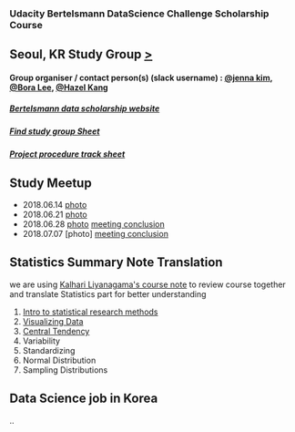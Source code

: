 ### Udacity Bertelsmann DataScience Challenge Scholarship Course
## Seoul, KR Study Group [>](https://docs.google.com/spreadsheets/d/10ynls6cHwFv1HCHLn7JlkTsAkciBPcR1MluYK7hdHJM/edit#gid=0)
#### Group organiser / contact person(s) (slack username) : [@jenna kim](https://github.com/jenna1k), [@Bora Lee](), [@Hazel Kang]()
##### [Bertelsmann data scholarship website](https://sites.google.com/udacity.com/bertelsmanndatascholarship)
##### [Find study group Sheet](https://docs.google.com/spreadsheets/d/10ynls6cHwFv1HCHLn7JlkTsAkciBPcR1MluYK7hdHJM/edit#gid=0)
##### [Project procedure track sheet](https://docs.google.com/spreadsheets/d/1FzQbQiu3jD5i4j_U361pLq3EtTTGKcx58vULqstCtks/edit#gid=1204763770)

## Study Meetup
- 2018.06.14 [photo](https://www.facebook.com/photo.php?fbid=1961324190553904&set=gm.457511704672709&type=3&ifg=1)
- 2018.06.21 [photo](https://www.facebook.com/photo.php?fbid=1972003056152684&set=gm.463106357446577&type=3&ifg=1)
- 2018.06.28 [photo](https://www.facebook.com/photo.php?fbid=10216391522169685&set=gm.470159030074643&type=3&theater&ifg=1) [meeting conclusion](study_meetup/20180628.md)
- 2018.07.07 [photo] [meeting conclusion](study_meetup/20180707.md)

## Statistics Summary Note Translation
we are using [Kalhari Liyanagama's course note](summarynote/BertelsmannDScourseNote.pdf) to review course together and translate Statistics part for better understanding

1. [Intro to statistical research methods](summarynote/ResearchMethods.md)
2. [Visualizing Data](summarynote/VisualizingData.md)
3. [Central Tendency](summarynote/CentralTendency.md)
4. Variability
5. Standardizing
6. Normal Distribution
7. Sampling Distributions

## Data Science job in Korea
..
